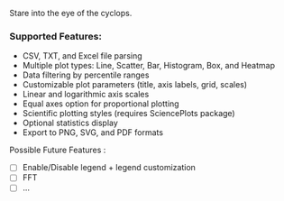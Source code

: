 Stare into the eye of the cyclops.

### Supported Features:
- CSV, TXT, and Excel file parsing
- Multiple plot types: Line, Scatter, Bar, Histogram, Box, and Heatmap
- Data filtering by percentile ranges
- Customizable plot parameters (title, axis labels, grid, scales)
- Linear and logarithmic axis scales
- Equal axes option for proportional plotting
- Scientific plotting styles (requires SciencePlots package)
- Optional statistics display
- Export to PNG, SVG, and PDF formats

Possible Future Features :
 - [ ] Enable/Disable legend + legend customization
 - [ ] FFT
 - [ ] ...
